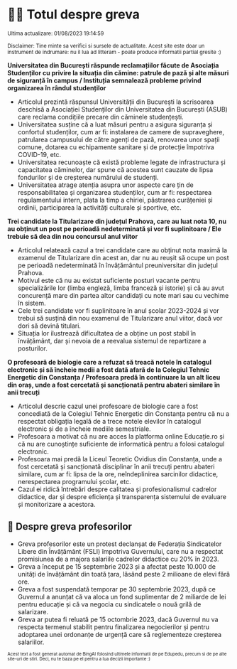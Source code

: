 # 👩‍🏫 Totul despre greva
<sub>Ultima actualizare: 01/08/2023 19:14:59</sub>

<sub>Disclaimer: Tine minte sa verifici si sursele de actualitate. Acest site este doar un instrument de indrumare: nu il lua ad litteram - poate produce informatii partial gresite :)</sub>

**Universitatea din București răspunde reclamațiilor făcute de Asociația Studenților cu privire la situația din cămine: patrule de pază și alte măsuri de siguranță în campus / Instituția semnalează probleme privind organizarea în rândul studenților**

- Articolul prezintă răspunsul Universității din București la scrisoarea deschisă a Asociației Studenților din Universitatea din București (ASUB) care reclama condițiile precare din căminele studențești.
- Universitatea susține că a luat măsuri pentru a asigura siguranța și confortul studenților, cum ar fi: instalarea de camere de supraveghere, patrularea campusului de către agenți de pază, renovarea unor spații comune, dotarea cu echipamente sanitare și de protecție împotriva COVID-19, etc.
- Universitatea recunoaște că există probleme legate de infrastructura și capacitatea căminelor, dar spune că acestea sunt cauzate de lipsa fondurilor și de creșterea numărului de studenți.
- Universitatea atrage atenția asupra unor aspecte care țin de responsabilitatea și organizarea studenților, cum ar fi: respectarea regulamentului intern, plata la timp a chiriei, păstrarea curățeniei și ordinii, participarea la activități culturale și sportive, etc.

**Trei candidate la Titularizare din județul Prahova, care au luat nota 10, nu au obținut un post pe perioadă nedeterminată și vor fi suplinitoare / Ele trebuie să dea din nou concursul anul viitor**

- Articolul relatează cazul a trei candidate care au obținut nota maximă la examenul de Titularizare din acest an, dar nu au reușit să ocupe un post pe perioadă nedeterminată în învățământul preuniversitar din județul Prahova.
- Motivul este că nu au existat suficiente posturi vacante pentru specializările lor (limba engleză, limba franceză și istorie) și că au avut concurență mare din partea altor candidați cu note mari sau cu vechime în sistem.
- Cele trei candidate vor fi suplinitoare în anul școlar 2023-2024 și vor trebui să susțină din nou examenul de Titularizare anul viitor, dacă vor dori să devină titulari.
- Situația lor ilustrează dificultatea de a obține un post stabil în învățământ, dar și nevoia de a reevalua sistemul de repartizare a posturilor.

**O profesoară de biologie care a refuzat să treacă notele în catalogul electronic și să încheie medii a fost dată afară de la Colegiul Tehnic Energetic din Constanța / Profesoara predă în continuare la un alt liceu din oraș, unde a fost cercetată și sancționată pentru abateri similare în anii trecuți**

- Articolul descrie cazul unei profesoare de biologie care a fost concediată de la Colegiul Tehnic Energetic din Constanța pentru că nu a respectat obligația legală de a trece notele elevilor în catalogul electronic și de a încheie mediile semestriale.
- Profesoara a motivat că nu are acces la platforma online Educație.ro și că nu are cunoștințe suficiente de informatică pentru a folosi catalogul electronic.
- Profesoara mai predă la Liceul Teoretic Ovidius din Constanța, unde a fost cercetată și sancționată disciplinar în anii trecuți pentru abateri similare, cum ar fi: lipsa de la ore, neîndeplinirea sarcinilor didactice, nerespectarea programului școlar, etc.
- Cazul ei ridică întrebări despre calitatea și profesionalismul cadrelor didactice, dar și despre eficiența și transparența sistemului de evaluare și monitorizare a acestora.

## 🏫 Despre greva profesorilor

- Greva profesorilor este un protest declanșat de Federația Sindicatelor Libere din Învățământ (FSLI) împotriva Guvernului, care nu a respectat promisiunea de a majora salariile cadrelor didactice cu 20% în 2023.
- Greva a început pe 15 septembrie 2023 și a afectat peste 10.000 de unități de învățământ din toată țara, lăsând peste 2 milioane de elevi fără ore.
- Greva a fost suspendată temporar pe 30 septembrie 2023, după ce Guvernul a anunțat că va aloca un fond suplimentar de 2 miliarde de lei pentru educație și că va negocia cu sindicatele o nouă grilă de salarizare.
- Greva ar putea fi reluată pe 15 octombrie 2023, dacă Guvernul nu va respecta termenul stabilit pentru finalizarea negocierilor și pentru adoptarea unei ordonanțe de urgență care să reglementeze creșterea salariilor.


<sub><sub>Acest text a fost generat automat de BingAI folosind ultimele informatii de pe Edupedu, precum si de pe alte site-uri de stiri. Deci, nu te baza pe el pentru a lua decizii importante :)</sub></sub>